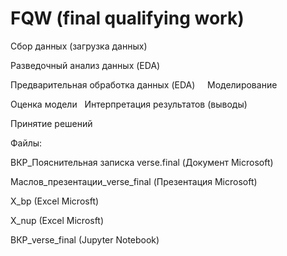 # FQW (final qualifying work)

Сбор данных (загрузка данных)

Разведочный анализ данных (EDA)

Предварительная обработка данных (EDA)
   
Моделирование

Оценка модели
 
Интерпретация результатов (выводы)

Принятие решений

Файлы:

ВКР_Пояснительная записка verse.final (Документ Microsoft)

Маслов_презентации_verse_final (Презентация Microsoft)

X_bp (Excel Microsft)

X_nup (Excel Microsft)

ВКР_verse_final (Jupyter Notebook)

